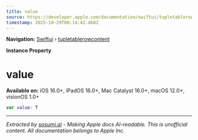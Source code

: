 ```yaml
---
title: value
source: https://developer.apple.com/documentation/swiftui/tupletablerowcontent/value
timestamp: 2025-10-29T00:14:42.468Z
---
```


**Navigation:** [Swiftui](/documentation/swiftui) › [tupletablerowcontent](/documentation/swiftui/tupletablerowcontent)

**Instance Property**

# value

**Available on:** iOS 16.0+, iPadOS 16.0+, Mac Catalyst 16.0+, macOS 12.0+, visionOS 1.0+

```swift
var value: T
```

---

*Extracted by [sosumi.ai](https://sosumi.ai) - Making Apple docs AI-readable.*
*This is unofficial content. All documentation belongs to Apple Inc.*

